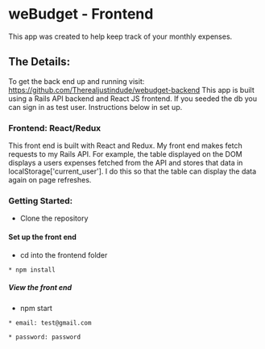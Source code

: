 # weBudget - Frontend 
This app was created to help keep track of your monthly expenses.

## The Details:

To get the back end up and running visit: https://github.com/Therealjustindude/webudget-backend
This app is built using a Rails API backend and React JS frontend. If you seeded the db you can sign in as test user. Instructions below in set up.


### Frontend: React/Redux
This front end is built with React and Redux. My front end makes fetch requests to my Rails API. For example, the table displayed on the DOM displays a users expenses fetched from the API and stores that data in localStorage['current_user']. I do this so that the table can display the data again on page refreshes. 

### Getting Started:

* Clone the repository

#### Set up the front end

* cd into the frontend folder
```
* npm install
```
##### View the front end

* npm start
```
* email: test@gmail.com
```
```
* password: password
```
